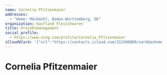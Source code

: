 ```yaml
---
name: Cornelia Pfitzenmaier
addresses:
  - "Home: Möckmühl, Baden-Württemberg, DE"
organization: Kaufland Fleischwaren
title: Projektmanagement
social profile:
  - https://www.xing.com/profile/Cornelia_Pfitzenmaier
iCloudVCard: '{"url":"https://contacts.icloud.com/311500889/carddavhome/card/YWY2NDc2NzEtZjhiZi00ZGY2LTk4MzItMTM4MWE5YzgzMTRm.vcf","etag":"\"kmfhe9ie\"","data":"BEGIN:VCARD\r\nVERSION:3.0\r\nFN:\r\nN:Pfitzenmaier;Cornelia;;;\r\nUID:af647671-f8bf-4df6-9832-1381a9c8314f\r\nADR;TYPE=HOME:;;;Möckmühl;Baden-Württemberg;;DE;\r\nitem1.X-ABLABEL:Work\r\nitem0.X-ABLABEL:xing\r\nPRODID:ez-vcard 0.9.13-fc\r\nREV:2025-04-03T22:04:54Z\r\nORG:Kaufland Fleischwaren;\r\nTITLE:Projektmanagement\r\n;TYPE=jpeg;VALUE=uri:https://gateway.icloud.com/contacts/311500889/ck/card/\r\n 8f7cf8a2cfb71530eb98b9aa94e164c0\r\nitem0.X-SOCIALPROFILE;X-USER=Cornelia_Pfitzenmaier:https://www.xing.com/pro\r\n file/Cornelia_Pfitzenmaier\r\nEND:VCARD"}'
---
```

# Cornelia Pfitzenmaier
